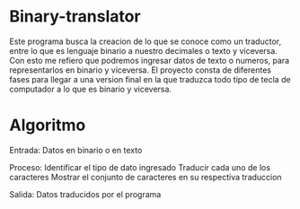 # Binary-translator
Este programa busca la creacion de lo que se conoce como un traductor, entre lo que es lenguaje binario a nuestro decimales o texto y viceversa. Con esto me refiero que podremos ingresar datos de texto o numeros, para representarlos en binario y viceversa. El proyecto consta de diferentes fases para llegar a una version final en la que traduzca todo tipo de tecla de computador a lo que es binario y viceversa.

# Algoritmo

Entrada:
Datos en binario o en texto

Proceso:
Identificar el tipo de dato ingresado
Traducir cada uno de los caracteres
Mostrar el conjunto de caracteres en su respectiva traduccion

Salida:
Datos traducidos por el programa
